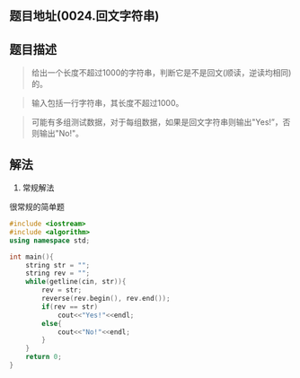 ## 题目地址(0024.回文字符串)

## 题目描述

> 给出一个长度不超过1000的字符串，判断它是不是回文(顺读，逆读均相同)的。


> 输入包括一行字符串，其长度不超过1000。


> 可能有多组测试数据，对于每组数据，如果是回文字符串则输出"Yes!”，否则输出"No!"。


## 解法

1. 常规解法

很常规的简单题

```cpp
#include <iostream>
#include <algorithm>
using namespace std;

int main(){
    string str = "";
    string rev = "";
    while(getline(cin, str)){
        rev = str;
        reverse(rev.begin(), rev.end());
        if(rev == str)
            cout<<"Yes!"<<endl;
        else{
            cout<<"No!"<<endl;
        }
    }
    return 0;
}
```